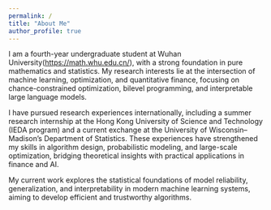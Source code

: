 ```yaml
---
permalink: /
title: "About Me"
author_profile: true
---
```


I am a fourth-year undergraduate student at Wuhan University(https://math.whu.edu.cn/), with a strong foundation in pure mathematics and statistics. My research interests lie at the intersection of machine learning, optimization, and quantitative finance, focusing on chance-constrained optimization, bilevel programming, and interpretable large language models.  

I have pursued research experiences internationally, including a summer research internship at the Hong Kong University of Science and Technology (IEDA program) and a current exchange at the University of Wisconsin–Madison’s Department of Statistics. These experiences have strengthened my skills in algorithm design, probabilistic modeling, and large-scale optimization, bridging theoretical insights with practical applications in finance and AI.  

My current work explores the statistical foundations of model reliability, generalization, and interpretability in modern machine learning systems, aiming to develop efficient and trustworthy algorithms.
